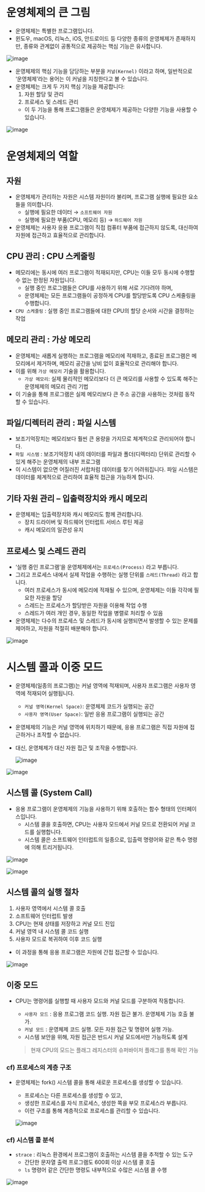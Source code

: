 # 운영체제의 큰 그림

- 운영체제는 특별한 프로그램입니다.
- 윈도우, macOS, 리눅스, iOS, 안드로이드 등 다양한 종류의 운영체제가 존재하지만, 종류와 관계없이 공통적으로 제공하는 핵심 기능은 유사합니다.

![image](https://github.com/user-attachments/assets/b37b46ab-1399-45fe-99fd-5473a487e374)


- 운영체제의 핵심 기능을 담당하는 부분을 `커널(Kernel)` 이라고 하며, 일반적으로 ‘운영체제’라는 용어는 이 커널을 지칭한다고 볼 수 있습니다.
- 운영체제는 크게 두 가지 핵심 기능을 제공합니다:
    1. 자원 할당 및 관리
    2. 프로세스 및 스레드 관리
    - 이 두 기능을 통해 프로그램들은 운영체제가 제공하는 다양한 기능을 사용할 수 있습니다.

![image](https://github.com/user-attachments/assets/82f18b1a-fb6e-4296-b7cc-ea2adaf9c459)


# 운영체제의 역할


## 자원

- 운영체제가 관리하는 자원은 시스템 자원이라 불리며, 프로그램 실행에 필요한 요소들을 의미합니다.
    - 실행에 필요한 데이터 → `소프트웨어 자원`
    - 실행에 필요한 부품(CPU, 메모리 등) → `하드웨어 자원`
- 운영체제는 사용자 응용 프로그램이 직접 컴퓨터 부품에 접근하지 않도록, 대신하여 자원에 접근하고 효율적으로 관리합니다.

## CPU 관리 : CPU 스케줄링

- 메모리에는 동시에 여러 프로그램이 적재되지만, CPU는 이들 모두 동시에 수행할 수 없는 한정된 자원입니다.
    - 실행 중인 프로그램들은 CPU를 사용하기 위해 서로 기다려야 하며,
    - 운영체제는 모든 프로그램들이 공정하게 CPU를 할당받도록 CPU 스케줄링을 수행합니다.
- `CPU 스케줄링` : 실행 중인 프로그램들에 대한 CPU의 할당 순서와 시간을 결정하는 작업

## 메모리 관리 : 가상 메모리

- 운영체제는 새롭게 실행하는 프로그램을 메모리에 적재하고, 종료된 프로그램은 메모리에서 제거하며, 메모리 공간을 낭비 없이 효율적으로 관리해야 합니다.
- 이를 위해 `가상 메모리` 기술을 활용합니다.
    - `가상 메모리`: 실제 물리적인 메모리보다 더 큰 메모리를 사용할 수 있도록 해주는 운영체제의 메모리 관리 기법
- 이 기술을 통해 프로그램은 실제 메모리보다 큰 주소 공간을 사용하는 것처럼 동작할 수 있습니다.

## 파일/디렉터리 관리 : 파일 시스템

- 보조기억장치는 메모리보다 훨씬 큰 용량을 가지므로 체계적으로 관리되어야 합니다.
- `파일 시스템` : 보조기억장치 내의 데이터를 파일과 폴더(디렉터리) 단위로 관리할 수 있게 해주는 운영체제의 내부 프로그램
- 이 시스템이 없으면 어질러진 서랍처럼 데이터를 찾기 어려워집니다. 파일 시스템은 데이터를 체계적으로 관리하여 효율적 접근을 가능하게 합니다.

## 기타 자원 관리 – 입출력장치와 캐시 메모리

- 운영체제는 입출력장치와 캐시 메모리도 함께 관리합니다.
    - 장치 드라이버 및 하드웨어 인터럽트 서비스 루틴 제공
    - 캐시 메모리의 일관성 유지

## 프로세스 및 스레드 관리

- ‘실행 중인 프로그램’을 운영체제에서는 `프로세스(Process)` 라고 부릅니다.
- 그리고 프로세스 내에서 실제 작업을 수행하는 실행 단위를 `스레드(Thread)` 라고 합니다.
    - 여러 프로세스가 동시에 메모리에 적재될 수 있으며, 운영체제는 이들 각각에 필요한 자원을 할당
    - 스레드는 프로세스가 할당받은 자원을 이용해 작업 수행
    - 스레드가 여러 개인 경우, 동일한 작업을 병렬로 처리할 수 있음
- 운영체제는 다수의 프로세스 및 스레드가 동시에 실행되면서 발생할 수 있는 문제를 제어하고, 자원을 적절히 배분해야 합니다.

![image](https://github.com/user-attachments/assets/f1452100-81b8-4eb0-a0bc-5ed9657a9bc4)


# 시스템 콜과 이중 모드



- 운영체제(일종의 프로그램)는 커널 영역에 적재되며, 사용자 프로그램은 사용자 영역에 적재되어 실행됩니다.
    - `커널 영역(Kernel Space)`: 운영체제 코드가 실행되는 공간
    - `사용자 영역(User Space)`: 일반 응용 프로그램이 실행되는 공간
- 운영체제의 기능은 커널 영역에 위치하기 때문에, 응용 프로그램은 직접 자원에 접근하거나 조작할 수 없습니다.
- 대신, 운영체제가 대신 자원 접근 및 조작을 수행합니다.
    
    ![image](https://github.com/user-attachments/assets/04ffbbab-0d80-4886-9186-5bcc9efaa811)

    

![image](https://github.com/user-attachments/assets/f63ce85f-5dcf-40f5-974e-a3704ab0e69e)


## 시스템 콜 (System Call)

- 응용 프로그램이 운영체제의 기능을 사용하기 위해 호출하는 함수 형태의 인터페이스입니다.
    - 시스템 콜을 호출하면, CPU는 사용자 모드에서 커널 모드로 전환되어 커널 코드를 실행합니다.
    - 시스템 콜은 소프트웨어 인터럽트의 일종으로, 입출력 명령어와 같은 특수 명령에 의해 트리거됩니다.

![image](https://github.com/user-attachments/assets/ed39ca8f-8b8e-454b-b9c1-cec524c2d83a)

![image](https://github.com/user-attachments/assets/7abb8863-75f9-4291-904e-4f8f3fb7d5f5)


## 시스템 콜의 실행 절차

1. 사용자 영역에서 시스템 콜 호출
2. 소프트웨어 인터럽트 발생
3. CPU는 현재 상태를 저장하고 커널 모드 진입
4. 커널 영역 내 시스템 콜 코드 실행
5. 사용자 모드로 복귀하여 이후 코드 실행
- 이 과정을 통해 응용 프로그램은 자원에 간접 접근할 수 있습니다.

![image](https://github.com/user-attachments/assets/a8858b8c-e5a2-47fb-aabc-9ad8b55d48c9)


## 이중 모드

- CPU는 명령어를 실행할 때 사용자 모드와 커널 모드를 구분하여 작동합니다.
    - `사용자 모드` : 응용 프로그램 코드 실행. 자원 접근 불가. 운영체제 기능 호출 불가.
    - `커널 모드` : 운영체제 코드 실행. 모든 자원 접근 및 명령어 실행 가능.
    - 시스템 보안을 위해, 자원 접근은 반드시 커널 모드에서만 가능하도록 설계
    
    > 현재 CPU의 모드는 플래그 레지스터의 슈퍼바이저 플래그를 통해 확인 가능
    > 

### cf) 프로세스의 계층 구조

- 운영체제는 fork() 시스템 콜을 통해 새로운 프로세스를 생성할 수 있습니다.
    - 프로세스는 다른 프로세스를 생성할 수 있고,
    - 생성한 프로세스를 자식 프로세스, 생성한 쪽을 부모 프로세스라 부릅니다.
    - 이런 구조를 통해 계층적으로 프로세스를 관리할 수 있습니다.
    
    ![image](https://github.com/user-attachments/assets/fddf8738-5c08-4cce-8d36-79a9a840687c)



    

### cf) 시스템 콜 분석

- `strace` : 리눅스 환경에서 프로그램이 호출하는 시스템 콜을 추적할 수 있는 도구
    - 간단한 문자열 출력 프로그램도 600회 이상 시스템 콜 호출
    - `ls` 명령어 같은 간단한 명령도 내부적으로 수많은 시스템 콜 수행

![image](https://github.com/user-attachments/assets/2c83e48f-b40a-4bd2-a964-19aea3d1d58a)
